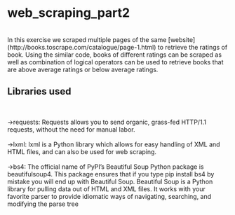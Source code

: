 # web_scraping_part2

<br>
In this exercise we scraped multiple pages of the same [website](http://books.toscrape.com/catalogue/page-1.html) to retrieve the ratings of book. Using the similar code, books of different ratings can be scraped as well as combination of logical operators can be used to retrieve books that are above average ratings or below average ratings.

<br>

## Libraries used
<br>

->requests: Requests allows you to send organic, grass-fed HTTP/1.1 requests, without the need for manual labor.
<br>
<br>
->lxml: lxml is a Python library which allows for easy handling of XML and HTML files, and can also be used for web scraping.
<br>
<br>
->bs4: The official name of PyPI’s Beautiful Soup Python package is beautifulsoup4. This package ensures that if you type pip install bs4 by mistake you will end up with Beautiful Soup. Beautiful Soup is a Python library for pulling data out of HTML and XML files. It works with your favorite parser to provide idiomatic ways of navigating, searching, and modifying the parse tree
